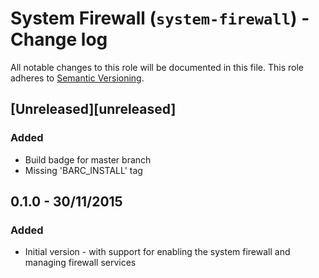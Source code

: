 # System Firewall (`system-firewall`) - Change log

All notable changes to this role will be documented in this file.
This role adheres to [Semantic Versioning](http://semver.org/spec/v2.0.0.html).

## [Unreleased][unreleased]

### Added

* Build badge for master branch
* Missing 'BARC_INSTALL' tag

## 0.1.0 - 30/11/2015

### Added

* Initial version - with support for enabling the system firewall and managing firewall services
